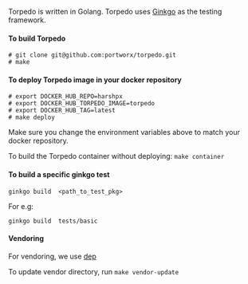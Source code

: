 Torpedo is written in Golang.
Torpedo uses [Ginkgo](https://github.com/onsi/ginkgo) as the testing framework.

#### To build Torpedo
```
# git clone git@github.com:portworx/torpedo.git
# make
```

#### To deploy Torpedo image in your docker repository
```
# export DOCKER_HUB_REPO=harshpx
# export DOCKER_HUB_TORPEDO_IMAGE=torpedo
# export DOCKER_HUB_TAG=latest
# make deploy
```

Make sure you change the environment variables above to match your docker repository.

To build the Torpedo container without deploying: `make container`


#### To build a specific ginkgo test

```
ginkgo build  <path_to_test_pkg>
```

For e.g:
```
ginkgo build  tests/basic
```

#### Vendoring

For vendoring, we use [dep](https://golang.github.io/dep/)

To update vendor directory, run `make vendor-update`
